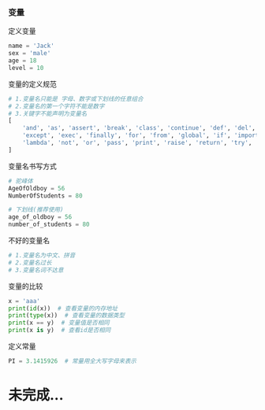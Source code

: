 ### 变量
定义变量
```python
name = 'Jack'
sex = 'male'
age = 18
level = 10
```

变量的定义规范
```python
# 1.变量名只能是 字母、数字或下划线的任意组合
# 2.变量名的第一个字符不能是数字
# 3.关键字不能声明为变量名
[
    'and', 'as', 'assert', 'break', 'class', 'continue', 'def', 'del', 'elif', 'else', 
    'except', 'exec', 'finally', 'for', 'from', 'global', 'if', 'import', 'in', 'is',
    'lambda', 'not', 'or', 'pass', 'print', 'raise', 'return', 'try', 'while', 'with', 'yield'
]
```

变量名书写方式
```python
# 驼峰体
AgeOfOldboy = 56 
NumberOfStudents = 80

# 下划线(推荐使用)
age_of_oldboy = 56 
number_of_students = 80
```

不好的变量名
```python
# 1.变量名为中文、拼音
# 2.变量名过长
# 3.变量名词不达意
```

变量的比较
```python
x = 'aaa'
print(id(x))  # 查看变量的内存地址
print(type(x))  # 查看变量的数据类型
print(x == y)  # 变量值是否相同
print(x is y)  # 查看id是否相同
```

定义常量
```python
PI = 3.1415926  # 常量用全大写字母来表示
```






# 未完成...
